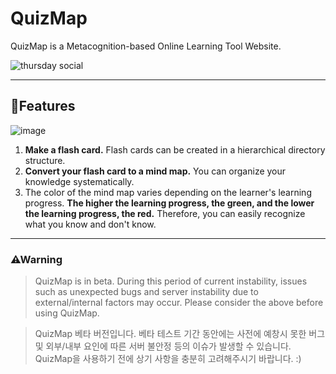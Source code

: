 # QuizMap
QuizMap is a Metacognition-based Online Learning Tool Website.

![thursday social](https://user-images.githubusercontent.com/67737432/170854249-5bb847ae-2759-48cc-b68e-0bffe36f0621.png)

---

## 🚀Features
![image](https://user-images.githubusercontent.com/67737432/170857424-26ddf2ec-49db-4eb3-a09b-2b92ddb60a35.png)
1. **Make a flash card.** Flash cards can be created in a hierarchical directory structure.
2. **Convert your flash card to a mind map.** You can organize your knowledge systematically.
3. The color of the mind map varies depending on the learner's learning progress. **The higher the learning progress, the green, and the lower the learning progress, the red.** Therefore, you can easily recognize what you know and don't know.

---

### ⚠Warning
> QuizMap is in beta. During this period of current instability, issues such as unexpected bugs and server instability due to external/internal factors may occur. Please consider the above before using QuizMap.

> QuizMap 베타 버전입니다. 베타 테스트 기간 동안에는 사전에 예창시 못한 버그 및 외부/내부 요인에 따른 서버 불안정 등의 이슈가 발생할 수 있습니다. QuizMap을 사용하기 전에 상기 사항을 충분히 고려해주시기 바랍니다. :)
